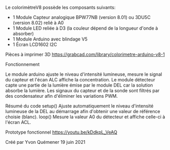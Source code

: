 Le colorimètreV8 possède les composants suivants:
- 1 Module Capteur analogique BPW77NB (version 8.01) ou 3DU5C (version 8.02) relié à A0
- 1 Module LED reliée à D3 (la couleur dépend de la longueur d'onde à absorber)
- 1 Module Arduino avec blindage V5
- 1 Écran LCD1602 I2C

Pièces à imprimer 3D
https://grabcad.com/library/colorimetre-arduino-v8-1

Fonctionnement

Le module arduino ajuste le niveau d'intensité lumineuse, mesure le signal du capteur et l'écan ALC affiche la concentration.
Le module détecteur capte une partie de la lumière émise par le module DEL car la solution absorbe la lumière.
Les signaux du capteur et de la sonde sont filtrés par des condensateur afin d'éliminer les variations PWM.

Résumé du code
setup() 
Ajuste automatiquement le niveau d'intensité lumineuse de la DEL au démarrage afin d'obtenir une valeur de référence choisie (blanc).
loop() 
Mesure la valeur A0 du détecteur et affiche celle-ci à l'écran ACL.

Prototype fonctionnel
https://youtu.be/kDdkpL_VeAQ

Créé par Yvon Quémener
19 juin 2021
